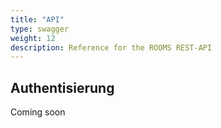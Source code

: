 ```yaml
---
title: "API"
type: swagger
weight: 12
description: Reference for the ROOMS REST-API
---
```


## Authentisierung

Coming soon